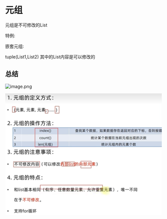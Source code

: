 # 元组

元组是不可修改的List

特例:

嵌套元组:

tuple(List1,List2)
其中的List内容是可以修改的

## 总结

![image.png]()

![image.png](assets/image.png?t=1737311951533)

